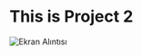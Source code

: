 # This is Project 2

![Ekran Alıntısı](https://user-images.githubusercontent.com/30186772/60838797-396b9000-a1d4-11e9-8576-180dcccf2552.PNG)
